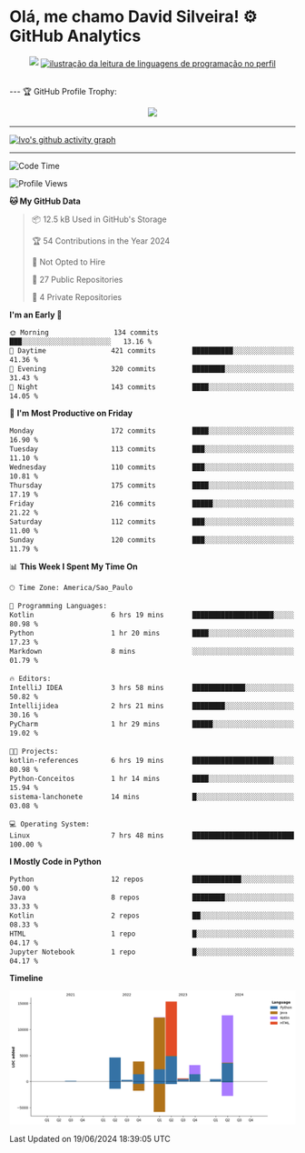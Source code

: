 
# Olá, me chamo David Silveira! ⚙️ GitHub Analytics

<div width="100%" align="center">
  <img  src="http://github-profile-summary-cards.vercel.app/api/cards/profile-details?username=DavidSilveira80&theme=transparent"/>
  <a href="https://github.com/Gurupreet" title="ilustração do mapeamento de linguagens">
  <img align="center" src="https://github-readme-stats.vercel.app/api/top-langs/?username=DavidSilveira80&theme=dracula&hide_langs_below=1" alt="ilustração da leitura de linguagens de programação no perfil"/>
</a>
</div>


<br />

--- 🏆 GitHub Profile Trophy:

<p align="center">
  <a
    href="https://github.com/ryo-ma/github-profile-trophy"
    title="repositório de troféus"
  >
    <img
      width="800"
      src="https://github-profile-trophy.vercel.app/?username=DavidSilveira80&column=8&theme=darkhub&no-frame=true&no-bg=true"
    />
  </a>
</p>

---
[![Ivo's github activity graph](https://github-readme-activity-graph.vercel.app/graph?username=DavidSilveira80&bg_color=0d1117&color=708090&line=139ae1&point=ffffff&area=true&hide_border=true)](https://github.com/ip681/)

---
<!--START_SECTION:waka-->
![Code Time](http://img.shields.io/badge/Code%20Time-123%20hrs%2017%20mins-blue)

![Profile Views](http://img.shields.io/badge/Profile%20Views-48-blue)

**🐱 My GitHub Data** 

> 📦 12.5 kB Used in GitHub's Storage 
 > 
> 🏆 54 Contributions in the Year 2024
 > 
> 🚫 Not Opted to Hire
 > 
> 📜 27 Public Repositories 
 > 
> 🔑 4 Private Repositories 
 > 
**I'm an Early 🐤** 

```text
🌞 Morning                134 commits         ███░░░░░░░░░░░░░░░░░░░░░░   13.16 % 
🌆 Daytime                421 commits         ██████████░░░░░░░░░░░░░░░   41.36 % 
🌃 Evening                320 commits         ████████░░░░░░░░░░░░░░░░░   31.43 % 
🌙 Night                  143 commits         ████░░░░░░░░░░░░░░░░░░░░░   14.05 % 
```
📅 **I'm Most Productive on Friday** 

```text
Monday                   172 commits         ████░░░░░░░░░░░░░░░░░░░░░   16.90 % 
Tuesday                  113 commits         ███░░░░░░░░░░░░░░░░░░░░░░   11.10 % 
Wednesday                110 commits         ███░░░░░░░░░░░░░░░░░░░░░░   10.81 % 
Thursday                 175 commits         ████░░░░░░░░░░░░░░░░░░░░░   17.19 % 
Friday                   216 commits         █████░░░░░░░░░░░░░░░░░░░░   21.22 % 
Saturday                 112 commits         ███░░░░░░░░░░░░░░░░░░░░░░   11.00 % 
Sunday                   120 commits         ███░░░░░░░░░░░░░░░░░░░░░░   11.79 % 
```


📊 **This Week I Spent My Time On** 

```text
🕑︎ Time Zone: America/Sao_Paulo

💬 Programming Languages: 
Kotlin                   6 hrs 19 mins       ████████████████████░░░░░   80.98 % 
Python                   1 hr 20 mins        ████░░░░░░░░░░░░░░░░░░░░░   17.23 % 
Markdown                 8 mins              ░░░░░░░░░░░░░░░░░░░░░░░░░   01.79 % 

🔥 Editors: 
IntelliJ IDEA            3 hrs 58 mins       █████████████░░░░░░░░░░░░   50.82 % 
Intellijidea             2 hrs 21 mins       ████████░░░░░░░░░░░░░░░░░   30.16 % 
PyCharm                  1 hr 29 mins        █████░░░░░░░░░░░░░░░░░░░░   19.02 % 

🐱‍💻 Projects: 
kotlin-references        6 hrs 19 mins       ████████████████████░░░░░   80.98 % 
Python-Conceitos         1 hr 14 mins        ████░░░░░░░░░░░░░░░░░░░░░   15.94 % 
sistema-lanchonete       14 mins             █░░░░░░░░░░░░░░░░░░░░░░░░   03.08 % 

💻 Operating System: 
Linux                    7 hrs 48 mins       █████████████████████████   100.00 % 
```

**I Mostly Code in Python** 

```text
Python                   12 repos            ████████████░░░░░░░░░░░░░   50.00 % 
Java                     8 repos             ████████░░░░░░░░░░░░░░░░░   33.33 % 
Kotlin                   2 repos             ██░░░░░░░░░░░░░░░░░░░░░░░   08.33 % 
HTML                     1 repo              █░░░░░░░░░░░░░░░░░░░░░░░░   04.17 % 
Jupyter Notebook         1 repo              █░░░░░░░░░░░░░░░░░░░░░░░░   04.17 % 
```



**Timeline**

![Lines of Code chart](https://raw.githubusercontent.com/DavidSilveira80/DavidSilveira80/master/assets/bar_graph.png)


 Last Updated on 19/06/2024 18:39:05 UTC
<!--END_SECTION:waka-->


